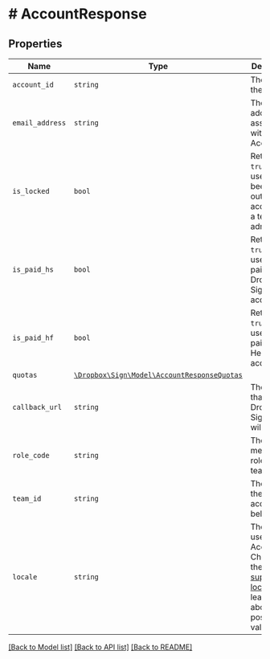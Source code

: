 # # AccountResponse



## Properties

Name | Type | Description | Notes
------------ | ------------- | ------------- | -------------
| `account_id` | ```string``` |  The ID of the Account  |  |
| `email_address` | ```string``` |  The email address associated with the Account.  |  |
| `is_locked` | ```bool``` |  Returns `true` if the user has been locked out of their account by a team admin.  |  |
| `is_paid_hs` | ```bool``` |  Returns `true` if the user has a paid Dropbox Sign account.  |  |
| `is_paid_hf` | ```bool``` |  Returns `true` if the user has a paid HelloFax account.  |  |
| `quotas` | [```\Dropbox\Sign\Model\AccountResponseQuotas```](AccountResponseQuotas.md) |    |  |
| `callback_url` | ```string``` |  The URL that Dropbox Sign events will `POST` to.  |  |
| `role_code` | ```string``` |  The membership role for the team.  |  |
| `team_id` | ```string``` |  The id of the team account belongs to.  |  |
| `locale` | ```string``` |  The locale used in this Account. Check out the list of [supported locales](/api/reference/constants/#supported-locales) to learn more about the possible values.  |  |

[[Back to Model list]](../../README.md#models) [[Back to API list]](../../README.md#endpoints) [[Back to README]](../../README.md)
